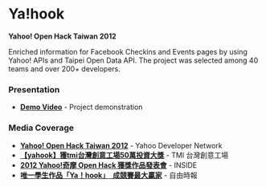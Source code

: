 # Ya!hook

**Yahoo! Open Hack Taiwan 2012**

Enriched information for Facebook Checkins and Events pages by using Yahoo! APIs and Taipei Open Data API. The project was selected among 40 teams and over 200+ developers.

### Presentation
- **[Demo Video](http://www.youtube.com/watch?v=azaM_HHyBvE)** - Project demonstration

### Media Coverage
- **[Yahoo! Open Hack Taiwan 2012](http://developer.yahoo.com/blogs/ydn/posts/2012/10/yahoo-open-hack-taiwan-2012/)** - Yahoo Developer Network
- **[【yahook】獲tmi台灣創意工場50萬投資大獎](http://tmi.vc/yahoo-open-hack-%E3%80%90yahook%E3%80%91%E7%8D%B2tmi%E5%8F%B0%E7%81%A3%E5%89%B5%E6%84%8F%E5%B7%A5%E5%A0%B450%E8%90%AC%E6%8A%95%E8%B3%87%E5%A4%A7%E7%8D%8E/)** - TMI 台灣創意工場
- **[2012 Yahoo!奇摩 Open Hack 獲獎作品發表會](http://www.inside.com.tw/2012/10/30/2012-yahoo-kimo-open-hack-demo-show)** - INSIDE
- **[唯一學生作品「Ya！hook」　成競賽最大贏家](http://news.ltn.com.tw/news/life/breakingnews/716211)** - 自由時報
